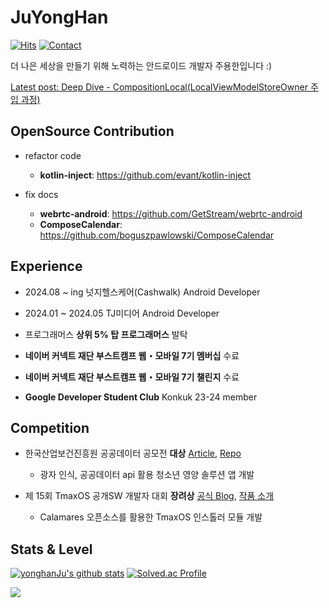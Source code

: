 # JuYongHan

[![Hits](https://hits.seeyoufarm.com/api/count/incr/badge.svg?url=https%3A%2F%2Fgithub.com%2FyonghanJu&count_bg=%2379C83D&title_bg=%23555555&icon=&icon_color=%23E7E7E7&title=hits&edge_flat=false)](https://hits.seeyoufarm.com)
[![Contact](https://img.shields.io/badge/Contact-0FE4FF)](mailto:ju990828@naver.com)

더 나은 세상을 만들기 위해 노력하는 안드로이드 개발자 주용한입니다 :) 

[Latest post: Deep Dive - CompositionLocal(LocalViewModelStoreOwner 주입 과정)]

[Latest post: Deep Dive - CompositionLocal(LocalViewModelStoreOwner 주입 과정)]: https://yonghanju.github.io/android/2023/12/05/Local%EC%9D%B4-%EC%A3%BC%EC%9E%85%EB%90%98%EB%8A%94-%EA%B3%BC%EC%A0%95.html

## OpenSource Contribution

- refactor code
  - __kotlin-inject__: https://github.com/evant/kotlin-inject

- fix docs
  - __webrtc-android__: https://github.com/GetStream/webrtc-android
  - __ComposeCalendar__: https://github.com/boguszpawlowski/ComposeCalendar

## Experience

- 2024.08 ~ ing   넛지헬스케어(Cashwalk) Android Developer

- 2024.01 ~ 2024.05 TJ미디어 Android Developer

- 프로그래머스 __상위 5% 탑 프로그래머스__ 발탁

- __네이버 커넥트 재단 부스트캠프 웹・모바일 7기 멤버십__ 수료

- __네이버 커넥트 재단 부스트캠프 웹・모바일 7기 챌린지__ 수료

- __Google Developer Student Club__ Konkuk 23-24 member

## Competition

- 한국산업보건진흥원 공공데이터 공모전 __대상__ [Article], [Repo]
  
     - 광자 인식, 공공데이터 api 활용 청소년 영양 솔루션 앱 개발

- 제 15회 TmaxOS 공개SW 개발자 대회 __장려상__ [공식 Blog], [작품 소개]

     - Calamares 오픈소스를 활용한 TmaxOS 인스톨러 모듈 개발


## Stats & Level

[![yonghanJu's github stats](https://github-readme-stats.vercel.app/api?username=yonghanJu&theme=algolia)](https://github.com/yonghanJu)
[![Solved.ac Profile](http://mazassumnida.wtf/api/generate_badge?boj=ju990828)](https://solved.ac/ju990828)

![](https://raw.githubusercontent.com/yonghanJu/yonghanJu/output/github-contribution-grid-snake.svg)

[공식 Blog]:https://m.post.naver.com/viewer/postView.naver?volumeNo=32557003&memberNo=33037825
[작품 소개]:http://bypub.kr/ebook/oss2021-1/index.html#p=60
[Repo]:https://github.com/Lite-Weight/LiteWeight_Android
[Article]: https://it.chosun.com/site/data/html_dir/2023/09/01/2023090101142.html
